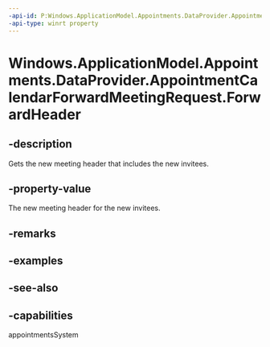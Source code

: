 ```yaml
---
-api-id: P:Windows.ApplicationModel.Appointments.DataProvider.AppointmentCalendarForwardMeetingRequest.ForwardHeader
-api-type: winrt property
---
```


<!-- Property syntax
public string ForwardHeader { get; }
-->

# Windows.ApplicationModel.Appointments.DataProvider.AppointmentCalendarForwardMeetingRequest.ForwardHeader

## -description
Gets the new meeting header that includes the new invitees.

## -property-value
The new meeting header for the new invitees.

## -remarks

## -examples

## -see-also

## -capabilities
appointmentsSystem
